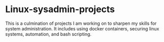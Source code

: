 # Linux-sysadmin-projects
This is a culmination of projects I am working on to sharpen my skills for system administration. It includes using docker containers, securing linux systems, automation, and bash scripting.
